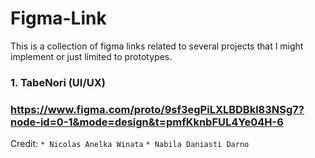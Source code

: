 # Figma-Link

This is a collection of figma links related to several projects that I might implement or just limited to prototypes.

### 1. TabeNori (UI/UX)
### https://www.figma.com/proto/9sf3egPiLXLBDBkl83NSg7?node-id=0-1&mode=design&t=pmfKknbFUL4Ye04H-6

Credit:
`* Nicolas Anelka Winata`
`* Nabila Daniasti Darno`
